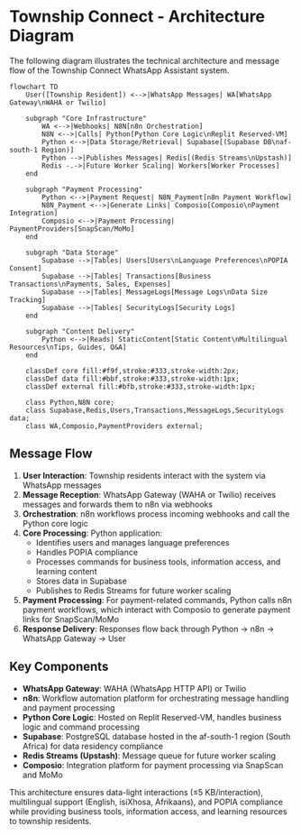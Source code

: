 # Township Connect - Architecture Diagram

The following diagram illustrates the technical architecture and message flow of the Township Connect WhatsApp Assistant system.

```mermaid
flowchart TD
    User([Township Resident]) <-->|WhatsApp Messages| WA[WhatsApp Gateway\nWAHA or Twilio]
    
    subgraph "Core Infrastructure"
        WA <-->|Webhooks| N8N[n8n Orchestration]
        N8N <-->|Calls| Python[Python Core Logic\nReplit Reserved-VM]
        Python <-->|Data Storage/Retrieval| Supabase[(Supabase DB\naf-south-1 Region)]
        Python -->|Publishes Messages| Redis[(Redis Streams\nUpstash)]
        Redis -.->|Future Worker Scaling| Workers[Worker Processes]
    end
    
    subgraph "Payment Processing"
        Python <-->|Payment Request| N8N_Payment[n8n Payment Workflow]
        N8N_Payment <-->|Generate Links| Composio[Composio\nPayment Integration]
        Composio <-->|Payment Processing| PaymentProviders[SnapScan/MoMo]
    end
    
    subgraph "Data Storage"
        Supabase -->|Tables| Users[Users\nLanguage Preferences\nPOPIA Consent]
        Supabase -->|Tables| Transactions[Business Transactions\nPayments, Sales, Expenses]
        Supabase -->|Tables| MessageLogs[Message Logs\nData Size Tracking]
        Supabase -->|Tables| SecurityLogs[Security Logs]
    end
    
    subgraph "Content Delivery"
        Python <-->|Reads| StaticContent[Static Content\nMultilingual Resources\nTips, Guides, Q&A]
    end
    
    classDef core fill:#f9f,stroke:#333,stroke-width:2px;
    classDef data fill:#bbf,stroke:#333,stroke-width:1px;
    classDef external fill:#bfb,stroke:#333,stroke-width:1px;
    
    class Python,N8N core;
    class Supabase,Redis,Users,Transactions,MessageLogs,SecurityLogs data;
    class WA,Composio,PaymentProviders external;
```

## Message Flow

1. **User Interaction**: Township residents interact with the system via WhatsApp messages
2. **Message Reception**: WhatsApp Gateway (WAHA or Twilio) receives messages and forwards them to n8n via webhooks
3. **Orchestration**: n8n workflows process incoming webhooks and call the Python core logic
4. **Core Processing**: Python application:
   - Identifies users and manages language preferences
   - Handles POPIA compliance
   - Processes commands for business tools, information access, and learning content
   - Stores data in Supabase
   - Publishes to Redis Streams for future worker scaling
5. **Payment Processing**: For payment-related commands, Python calls n8n payment workflows, which interact with Composio to generate payment links for SnapScan/MoMo
6. **Response Delivery**: Responses flow back through Python → n8n → WhatsApp Gateway → User

## Key Components

- **WhatsApp Gateway**: WAHA (WhatsApp HTTP API) or Twilio
- **n8n**: Workflow automation platform for orchestrating message handling and payment processing
- **Python Core Logic**: Hosted on Replit Reserved-VM, handles business logic and command processing
- **Supabase**: PostgreSQL database hosted in the af-south-1 region (South Africa) for data residency compliance
- **Redis Streams (Upstash)**: Message queue for future worker scaling
- **Composio**: Integration platform for payment processing via SnapScan and MoMo

This architecture ensures data-light interactions (≤5 KB/interaction), multilingual support (English, isiXhosa, Afrikaans), and POPIA compliance while providing business tools, information access, and learning resources to township residents.